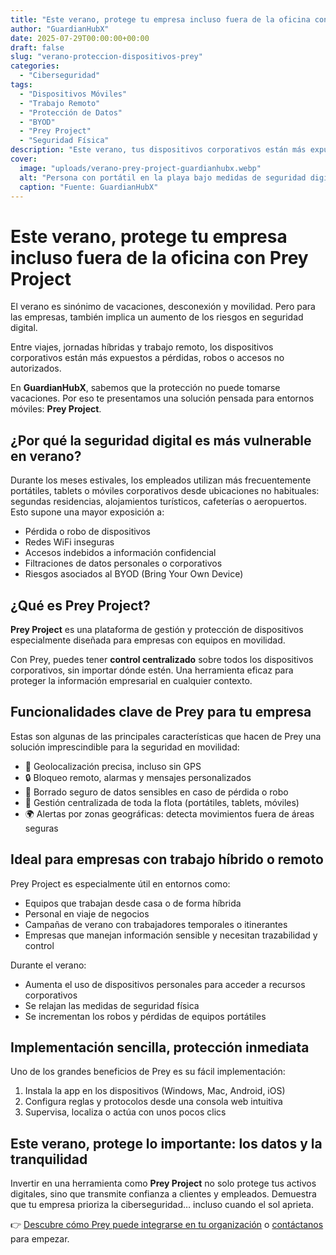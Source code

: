 ```yaml
---
title: "Este verano, protege tu empresa incluso fuera de la oficina con Prey Project"
author: "GuardianHubX"
date: 2025-07-29T00:00:00+00:00
draft: false
slug: "verano-proteccion-dispositivos-prey"
categories:
  - "Ciberseguridad"
tags:
  - "Dispositivos Móviles"
  - "Trabajo Remoto"
  - "Protección de Datos"
  - "BYOD"
  - "Prey Project"
  - "Seguridad Física"
description: "Este verano, tus dispositivos corporativos están más expuestos que nunca. Descubre cómo proteger tu empresa ante pérdidas, robos y accesos indebidos con Prey Project, la solución ideal para equipos móviles."
cover:
  image: "uploads/verano-prey-project-guardianhubx.webp"
  alt: "Persona con portátil en la playa bajo medidas de seguridad digital"
  caption: "Fuente: GuardianHubX"
---
```


# Este verano, protege tu empresa incluso fuera de la oficina con Prey Project

El verano es sinónimo de vacaciones, desconexión y movilidad. Pero para las empresas, también implica un aumento de los riesgos en seguridad digital.

Entre viajes, jornadas híbridas y trabajo remoto, los dispositivos corporativos están más expuestos a pérdidas, robos o accesos no autorizados.

En **GuardianHubX**, sabemos que la protección no puede tomarse vacaciones. Por eso te presentamos una solución pensada para entornos móviles: **Prey Project**.

## ¿Por qué la seguridad digital es más vulnerable en verano?

Durante los meses estivales, los empleados utilizan más frecuentemente portátiles, tablets o móviles corporativos desde ubicaciones no habituales: segundas residencias, alojamientos turísticos, cafeterías o aeropuertos. Esto supone una mayor exposición a:

- Pérdida o robo de dispositivos  
- Redes WiFi inseguras  
- Accesos indebidos a información confidencial  
- Filtraciones de datos personales o corporativos  
- Riesgos asociados al BYOD (Bring Your Own Device)  

## ¿Qué es Prey Project?

**Prey Project** es una plataforma de gestión y protección de dispositivos especialmente diseñada para empresas con equipos en movilidad.

Con Prey, puedes tener **control centralizado** sobre todos los dispositivos corporativos, sin importar dónde estén. Una herramienta eficaz para proteger la información empresarial en cualquier contexto.

## Funcionalidades clave de Prey para tu empresa

Estas son algunas de las principales características que hacen de Prey una solución imprescindible para la seguridad en movilidad:

- 📍 Geolocalización precisa, incluso sin GPS  
- 🔒 Bloqueo remoto, alarmas y mensajes personalizados  
- 🧹 Borrado seguro de datos sensibles en caso de pérdida o robo  
- 📱 Gestión centralizada de toda la flota (portátiles, tablets, móviles)  
- 🌍 Alertas por zonas geográficas: detecta movimientos fuera de áreas seguras  

## Ideal para empresas con trabajo híbrido o remoto

Prey Project es especialmente útil en entornos como:

- Equipos que trabajan desde casa o de forma híbrida  
- Personal en viaje de negocios  
- Campañas de verano con trabajadores temporales o itinerantes  
- Empresas que manejan información sensible y necesitan trazabilidad y control  

Durante el verano:

- Aumenta el uso de dispositivos personales para acceder a recursos corporativos  
- Se relajan las medidas de seguridad física  
- Se incrementan los robos y pérdidas de equipos portátiles  

## Implementación sencilla, protección inmediata

Uno de los grandes beneficios de Prey es su fácil implementación:

1. Instala la app en los dispositivos (Windows, Mac, Android, iOS)  
2. Configura reglas y protocolos desde una consola web intuitiva  
3. Supervisa, localiza o actúa con unos pocos clics  

## Este verano, protege lo importante: los datos y la tranquilidad

Invertir en una herramienta como **Prey Project** no solo protege tus activos digitales, sino que transmite confianza a clientes y empleados. Demuestra que tu empresa prioriza la ciberseguridad… incluso cuando el sol aprieta.  

👉 [Descubre cómo Prey puede integrarse en tu organización](https://guardianhubx.com/es/preyproject) o [contáctanos](https://guardianhubx.com/es/#contact) para empezar.